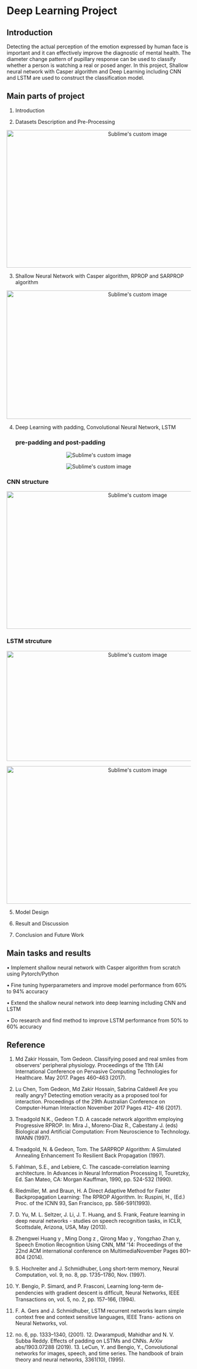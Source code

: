 # Deep Learning Project
## Introduction
Detecting the actual perception of the emotion expressed by human face is important and it can effectively improve the diagnostic of mental health. The diameter change pattern of pupillary response can be used to classify whether a person is watching a real or posed anger. In this project, Shallow neural network with Casper algorithm and Deep Learning including CNN and LSTM are used to construct the classification model.

## Main parts of project
1. Introduction

2. Datasets Description and Pre-Processing
<p align="center">
  <img src="https://github.com/hao-wen-cbr/Deep_Learning_Project/blob/master/screenshots/fig1.png?raw=true" alt="Sublime's custom image" width="700" height="375"/>
</p>

3. Shallow Neural Network with Casper algorithm, RPROP and SARPROP algorithm
<p align="center">
  <img src="https://github.com/hao-wen-cbr/Deep_Learning_Project/blob/master/screenshots/fig2.png?raw=true" alt="Sublime's custom image" width="700" height="350"/>
</p>

4. Deep Learning with padding, Convolutional Neural Network, LSTM

      ### pre-padding and post-padding
<p align="center">
  <img src="https://github.com/hao-wen-cbr/Deep_Learning_Project/blob/master/screenshots/fig3.png?raw=true" alt="Sublime's custom image"/>
</p>
<p align="center">
  <img src="https://github.com/hao-wen-cbr/Deep_Learning_Project/blob/master/screenshots/fig4.png?raw=true" alt="Sublime's custom image"/>
</p>

   ### CNN structure
<p align="center">
  <img src="https://github.com/hao-wen-cbr/Deep_Learning_Project/blob/master/screenshots/fig5.png?raw=true" alt="Sublime's custom image" width="700" height="375"/>
</p>

   ### LSTM strcuture
<p align="center">
  <img src="https://github.com/hao-wen-cbr/Deep_Learning_Project/blob/master/screenshots/fig7.png?raw=true" alt="Sublime's custom image" width="700" height="300"/>
</p>
<p align="center">
  <img src="https://github.com/hao-wen-cbr/Deep_Learning_Project/blob/master/screenshots/fig6.png?raw=true" alt="Sublime's custom image" width="700" height="375"/>
</p>

5. Model Design

6. Result and Discussion

7. Conclusion and Future Work

## Main tasks and results
•	Implement shallow neural network with Casper algorithm from scratch using Pytorch/Python

•	Fine tuning hyperparameters and improve model performance from 60% to 94% accuracy

•	Extend the shallow neural network into deep learning including CNN and LSTM

•	Do research and find method to improve LSTM performance from 50% to 60% accuracy 

## Reference
1. Md Zakir Hossain, Tom Gedeon. Classifying posed and real smiles from observers' peripheral physiology. Proceedings of the 11th EAI International Conference on Pervasive Computing Technologies for Healthcare. May 2017. Pages 460–463 (2017).

2. Lu Chen, Tom Gedeon, Md Zakir Hossain, Sabrina Caldwell Are you really angry? Detecting emotion veracity as a proposed tool for interaction. Proceedings of the 29th Australian Conference on Computer-Human Interaction November 2017 Pages 412– 416 (2017). 

3. Treadgold N.K., Gedeon T.D. A cascade network algorithm employing Progressive RPROP. In: Mira J., Moreno-Díaz R., Cabestany J. (eds) Biological and Artificial Computation: From Neuroscience to Technology. IWANN (1997). 

4. Treadgold, N. & Gedeon, Tom. The SARPROP Algorithm: A Simulated Annealing Enhancement To Resilient Back Propagation (1997). 

5. Fahlman, S.E., and Lebiere, C. The cascade-correlation learning architecture. In Advances in Neural Information Processing II, Touretzky, Ed. San Mateo, CA: Morgan Kauffman, 1990, pp. 524-532 (1990). 

6. Riedmiller, M. and Braun, H. A Direct Adaptive Method for Faster Backpropagation Learning: The RPROP Algorithm. In: Ruspini, H., (Ed.) Proc. of the ICNN 93, San Francisco, pp. 586-591(1993). 

7. D. Yu, M. L. Seltzer, J. Li, J. T. Huang, and S. Frank, Feature learning in deep neural networks - studies on speech recognition tasks, in ICLR, Scottsdale, Arizona, USA, May (2013). 

8. Zhengwei Huang y , Ming Dong z , Qirong Mao y , Yongzhao Zhan y, Speech Emotion Recognition Using CNN, MM '14: Proceedings of the 22nd ACM international conference on MultimediaNovember Pages 801–804 (2014). 

9. S. Hochreiter and J. Schmidhuber, Long short-term memory, Neural Computation, vol. 9, no. 8, pp. 1735–1780, Nov. (1997). 

10. Y. Bengio, P. Simard, and P. Frasconi, Learning long-term de- pendencies with gradient descent is difﬁcult, Neural Networks, IEEE Transactions on, vol. 5, no. 2, pp. 157–166, (1994). 

11. F. A. Gers and J. Schmidhuber, LSTM recurrent networks learn simple context free and context sensitive languages, IEEE Trans- actions on Neural Networks, vol. 

12. no. 6, pp. 1333–1340, (2001). 12. Dwarampudi, Mahidhar and N. V. Subba Reddy. Effects of padding on LSTMs and CNNs. ArXiv abs/1903.07288 (2019). 13. LeCun, Y. and Bengio, Y., Convolutional networks for images, speech, and time series. The handbook of brain theory and neural networks, 3361(10), (1995).


